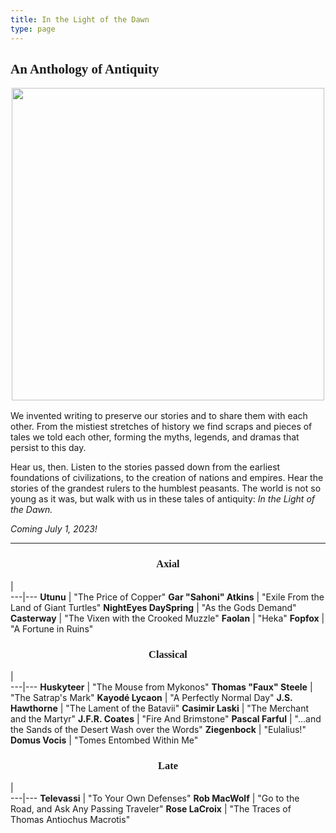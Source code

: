 ```yaml
---
title: In the Light of the Dawn
type: page
---
```


<style>
main h1, h2, h3 {
    font-family: "Aboreto";
}
h3 {
    text-align: center;
}
</style>

## An Anthology of Antiquity

<img src="/img/itlotd.png" style="margin: 0 auto; display: block; width: 500px; max-width: 100%; margin-bottom: 1rem;">

We invented writing to preserve our stories and to share them with each other. From the mistiest stretches of history we find scraps and pieces of tales we told each other, forming the myths, legends, and dramas that persist to this day.

Hear us, then. Listen to the stories passed down from the earliest foundations of civilizations, to the creation of nations and empires. Hear the stories of the grandest rulers to the humblest peasants. The world is not so young as it was, but walk with us in these tales of antiquity: *In the Light of the Dawn.*

*Coming July 1, 2023!*

-----

### Axial

   |   
---|---
**Utunu** | "The Price of Copper"
**Gar "Sahoni" Atkins** | "Exile From the Land of Giant Turtles"
**NightEyes DaySpring** | "As the Gods Demand"
**Casterway** | "The Vixen with the Crooked Muzzle"
**Faolan** | "Heka"
**Fopfox** | "A Fortune in Ruins"

### Classical

   |   
---|---
**Huskyteer** | "The Mouse from Mykonos"
**Thomas "Faux" Steele** | "The Satrap's Mark"
**Kayodé Lycaon** | "A Perfectly Normal Day"
**J.S. Hawthorne** | "The Lament of the Batavii"
**Casimir Laski** | "The Merchant and the Martyr"
**J.F.R. Coates** | "Fire And Brimstone"
**Pascal Farful** | "...and the Sands of the Desert Wash over the Words"
**Ziegenbock** | "Eulalius!"
**Domus Vocis** | "Tomes Entombed Within Me"

### Late

   |   
---|---
**Televassi** | "To Your Own Defenses"
**Rob MacWolf** | "Go to the Road, and Ask Any Passing Traveler"
**Rose LaCroix** | "The Traces of Thomas Antiochus Macrotis"
